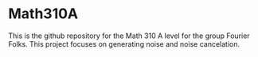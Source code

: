 # Math310A
This is the github repository for the Math 310 A level for the group Fourier Folks. This project focuses on generating noise and noise cancelation.
